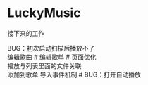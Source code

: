 # LuckyMusic

接下来的工作

BUG：初次启动扫描后播放不了  
编辑歌曲  #
编辑歌单  #
页面优化  
播放与列表里面的文件关联  
添加到歌单
导入事件机制 #
BUG：打开自动播放
